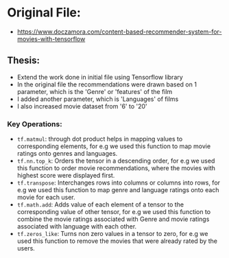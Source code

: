 # Original File:

- https://www.doczamora.com/content-based-recommender-system-for-movies-with-tensorflow

## Thesis:

- Extend the work done in initial file using Tensorflow library
- In the original file the recommendations were drawn based on 1 parameter, which is the 'Genre' or 'features' of the film
- I added another parameter, which is 'Languages' of films
- I also increased movie dataset from '6' to '20'

### Key Operations:

- ```tf.matmul```: through dot product helps in mapping values to corresponding elements, for e.g we used this function to map movie ratings onto genres and languages.
- ```tf.nn.top_k```: Orders the tensor in a descending order, for e.g we used this function to order movie recommendations, where the movies with highest score were displayed first.
- ```tf.transpose```: Interchanges rows into columns or columns into rows, for e.g we used this function to map genre and language ratings onto each movie for each user.
- ```tf.math.add```: Adds value of each element of a tensor to the corresponding value of other tensor, for e.g we used this function to combine the movie ratings associated with Genre and movie ratings associated with language with each other.
- ```tf.zeros_like```: Turns non zero values in a tensor to zero, for e.g we used this function to remove the movies that were already rated by the users.



